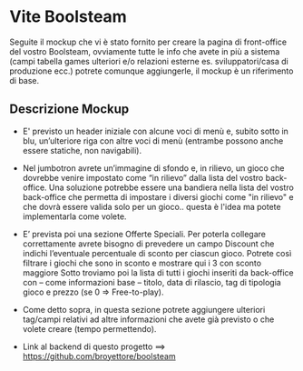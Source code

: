 # Vite Boolsteam

Seguite il mockup che vi è stato fornito per creare la pagina di front-office del vostro Boolsteam, ovviamente tutte le info che avete in più a sistema (campi tabella games ulteriori e/o relazioni esterne es. sviluppatori/casa di produzione ecc.) potrete comunque aggiungerle, il mockup è un riferimento di base.

## Descrizione Mockup

* E' previsto un header iniziale con alcune voci di menù e, subito sotto in blu, un’ulteriore riga con altre voci di menù (entrambe possono anche essere statiche, non navigabili).

* Nel jumbotron avrete un’immagine di sfondo e, in rilievo, un gioco che dovrebbe venire impostato come “in rilievo” dalla lista del vostro back-office. Una soluzione potrebbe essere una bandiera nella lista del vostro back-office che permetta di impostare i diversi giochi come "in rilievo" e che dovrà essere valida solo per un gioco.. questa è l'idea ma potete implementarla come volete.

* E’ prevista poi una sezione Offerte Speciali. Per poterla collegare correttamente avrete bisogno di prevedere un campo Discount che indichi l’eventuale percentuale di sconto per ciascun gioco. Potrete così filtrare i giochi che sono in sconto e mostrare qui i 3 con sconto maggiore
Sotto troviamo poi la lista di tutti i giochi inseriti da back-office con – come informazioni base – titolo, data di rilascio, tag di tipologia gioco e prezzo (se 0 => Free-to-play).

* Come detto sopra, in questa sezione potrete aggiungere ulteriori tag/campi relativi ad altre informazioni che avete già previsto o che volete creare (tempo permettendo).

* Link al backend di questo progetto ==> https://github.com/broyettore/boolsteam
